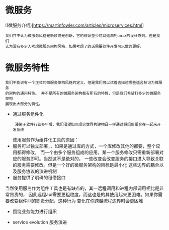 微服务
===
!(微服务介绍)[https://martinfowler.com/articles/microservices.html]
```
我们并不认为微服务风格是新颖或是创新，它的根源至少可以追溯到unix的设计原则。但是我们
认为没有多少人考虑微服务架构风格，如果考虑了的话需要软件开发可以做的更好。
```
微服务特性
==
```
我们不能说有一个正式的微服务架构风格的定义，但是我们可以试着去描述哪些适合标记为微服务
的架构的通用特性。 并不是所有的微服务架构都有所有的特性，但是我们希望打多少的微服务架构
展现出大部分的特性。
```
- 通过服务组件化
  ```
   浸染于软件行业多年后，我们渴望如同现实世界构建物品一样通过将组价组合在一起来开发系统
  ```
  使用服务作为组件化工具的原因：
 -  服务可以独立部署，，如果是通过库的方式，一个库修改其他的都要，整个应用都得修改，
    而一个由多个服务组成的应用，某一个服务修改只需重新部署对应的服务即可。当然这不是绝对的，
    一些改变会改变服务的接口进入导致关联的服务需要修改。但是一个好的微服务架构的目标是最小化
    这些边界的耦合以及服务协议的演进机制
 - 服务提供了明确的租借接口

 当然使用服务作为组件工具也是有缺点的，其一远程调用和进程内部调用相比是非常昂贵的，
 因此远程api需要更粗粒度，而这也是的其使用起来更困难。如果你需要改变组件间的职责分配，这种行为
 变化在你跨越流程边界时会更困难

- 围绕业务能力进行组织



- service evolution 服务演进
